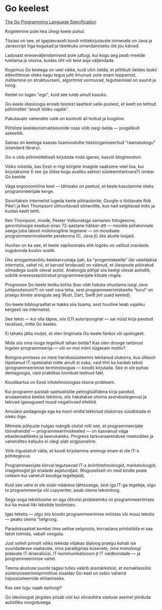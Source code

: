 # Go keelest


[The Go Programming Language Specification](https://golang.org/ref/spec)

Kogelemine pole hea ühegi keele puhul.

Tõsiasi on see, et igapäevaselt koodi mittekirjutavale inimesele on Java ja Javascript liiga kogukad ja täielikuks omandamiseks üle jõu käivad.

Ladusast eneseväljendamisest pole juttugi, kui kogu aeg peab meelde tuletama ja otsima, kuidas üht või teist asja väljendada.

Kogemus Go keelega on veel väike, kuid võin öelda, et piltlikult öeldes laokil ettevõttesse oleks nagu tegus juht ilmunud: pole enam toppamist, mõtlemine on struktuursem, algoritmid vormuvad, tegutsemisel on suund ja hoog.

Keelel on tugev "ego", kuid see tuleb ainult kasuks.

Go-keele ideoloogia erineb teistest keeltest selle poolest, et keelt on tehtud põhimõttel “ainult tööks vajalik”.

Pakutavate vahendite valik on kontrolli all hoitud ja loogiline.

Põhiliste keelekonstruktsioonide osas võib isegi öelda — joogalikult askeetlik.

Samas on keelega kaasas lisamoodulite hästiorganiseeritud “raamatukogu” (standard library).

Go-s võib põhimõtteliselt kirjutada mida iganes, kasvõi blogimootori.

Võiks mõelda, kas Eesti e-riigi kõrgele imagole saaksime veel lisa, kui kirjutaksime X-tee (ja üldse kogu avaliku sektori süsteemitarkvara?) ümber Go keelde.

Väga ergonoomiline keel — tähtsaks on peetud, et keele kasutamine oleks programmeerijale kerge.

Soovitaksin internetist lugeda keele põhiautorite, Google-s töötavate Rob Pike’i ja Ken Thompsoni ülihuvitavaid sõnavõtte, kus nad selgitavad miks ja kuidas keelt tehti.

Ken Thompson, muide, Peeter Volkonskiga sarnanev fotogeenne, gerontoloogia seadusi eirav 72-aastane häkker-ätt — noorele põlvkonnale seega juba täiesti mütoloogiline tegelane — on moodsate programmeerimiskeelte perekonna (C, Java jt) üks aluste loojaid.

Huvitav on ka see, et keele vapiloomaks ehk logoks on valitud oravlaste sugukonda kuuluv suslik.

Üks arrogantsevõitu keelearvustaja (jah, ka “progemiskeelte” üle vaieldakse internetis, vahel nii, et karvad lendavad) on väitnud, et ülespoole pööratud silmadega suslik olevat autist. Analoogia põhjal siis keelgi olevat autistlik, sobilik enesessepööratud programmeerijate kitsale ringile.

Prognoose Go-keele leviku kohta (kas võib hakata ohustama isegi Java juhtpositsiooni?) on veel vara teha, sest programmeerimiskeelte “turul” on praegu kiirete arengute aeg (Rust, Dart, Swift jmt uued keeled).

Go-keele bibliograafiat ei hakka siia lisama, sest huviline leiab vajaliku kergesti ise internetist.

 

See tekst — kui olla täpne, siis 0,11 autoripoognat — sai nüüd kirja pandud tavalises, mitte Go keeles.

Ei tahaks jätta muljet, et olen tingimata Go-keele fänboi või apologeet.

 

Mida siis oma looga tegelikult tahan öelda? Kas olen drooge tarbinud logelev programmeerija — või on mul mõni sügavam motiiv?

Bologna protsess on meie haridussüsteemis tekitanud olukorra, kus ülikooli lõpetanud IT-spetsialist mitte ainult ei oska, vaid tihti ka kardab teksti (programmeerimise terminoloogias — koodi) kirjutada. See ei ole puhas demagoogia, vaid praktikas kinnitust leidnud fakt.

Koodikartus on Eesti infotehnoloogias tõsine probleem.

Kui programm paistab spetsialistile petroglüüfidena kirja pandud, arusaamatus keeles tekstina, siis hakatakse otsima asendustegevusi ja tekivad igasugused muud negatiivsed efektid.

Ainuüksi pedagooge ega ka noori endid tekkinud olukorras süüdistada ei oleks õige.

Mitmete põhjuste hulgas mängib olulist rolli see, et programmeerijate töövahendid — programmeerimiskeeled — on kasvanud väga ebaülevaatlikeks ja keerukateks. Progress tarkvaraarenduse meetodites ja vahendites kahjuks ei olegi alati sirgjooneline.

 

Võib õigustatult väita, et koodi kirjutamine ammugi enam ei ole IT-s põhitegevus.

Programmeerijate kõrval tegutsevad IT-s äriinfotehnoloogid, marketoloogid, imagoloogid jpt erialade asjatundjad. (Koguseliselt on neid kindla peale rohkem kui vahetult koodiga tegelejaid).

 

Kuid see vahe ei ole siiski määrava tähtsusega, sest iga IT-ga tegeleja, olgu ta programmeerija või copywriter, peab olema tekstoloog.

Sega-soga tekstiloome on aga ühtviisi probleemiks nii programmeerimises kui ka muud liiki tekstide tootmises.

Igas tekstis — olgu siis koodis programmeerimise mõistes või muus tekstis — peaks olema “selgroog.

Paradoksaalsel kombel ilma sellise selgroota, korrastava printsiibita ei saa tekst toimida, vabalt voogata.

Just sellelt pinnalt võiks tekkida viljakas dialoog praegu kohati ise suundadesse vaatavate, oma paradigmas küsevate, oma  monoloogi pidavate IT-ärianalüüsi, IT-kommunikatsiooni jt IT valdkondade — ja programmeerimise vahel.

Teema alustuse juurde tagasi tulles väärib äramärkimist, et esmaklassilisi sünkroniseerimisprimitiive sisaldav Go-keel on sobiv vahend hajussüsteemide ehitamiseks.

 

Kas see lugu vajab epiloogi?

Go ideoloogiat järgides piisab vist kui sõnaohtra vastuse asemel piirduda autistliku noogutusega.